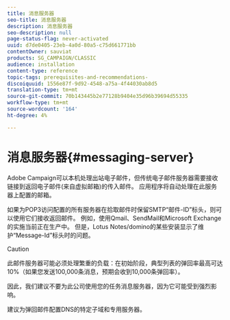 ```yaml
---
title: 消息服务器
seo-title: 消息服务器
description: 消息服务器
seo-description: null
page-status-flag: never-activated
uuid: d7de0405-23eb-4a0d-80a5-c75d661771bb
contentOwner: sauviat
products: SG_CAMPAIGN/CLASSIC
audience: installation
content-type: reference
topic-tags: prerequisites-and-recommendations-
discoiquuid: 1556e87f-9d92-4548-a75a-4f44030ab8d5
translation-type: tm+mt
source-git-commit: 70b143445b2e77128b9404e35d96b39694d55335
workflow-type: tm+mt
source-wordcount: '164'
ht-degree: 4%

---
```



# 消息服务器{#messaging-server}

Adobe Campaign可以本机处理出站电子邮件，但传统电子邮件服务器需要接收链接到返回电子邮件(来自虚拟邮箱)的传入邮件。 应用程序将自动处理在此服务器上配置的邮箱。

如果为POP3访问配置的所有服务器在拾取邮件时保留SMTP“邮件-ID”标头，则可以使用它们接收返回邮件。 例如，使用Qmail、SendMail和Microsoft Exchange的实施当前正在生产中。 但是，Lotus Notes/domino的某些安装显示了维护“Message-Id”标头时的问题。

>[!CAUTION]
>
>此邮件服务器可能必须处理繁重的负载：在初始阶段，典型列表的弹回率最高可达10%（如果您发送100,000条消息，预期会收到10,000条弹回率）。
>
>因此，我们建议不要为此公司使用您的任务消息服务器，因为它可能受到强烈影响。
>
>建议为弹回邮件配置DNS的特定子域和专用服务器。
